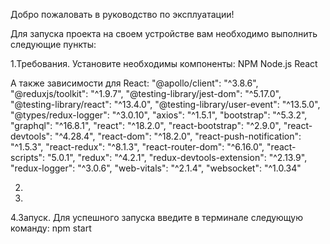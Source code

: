 Добро пожаловать в руководство по эксплуатации!

Для запуска проекта на своем устройстве вам необходимо выполнить
следующие пункты:

1.Требования. 
  Установите необходимы компоненты:
    NPM
    Node.js
    React

  А также зависимости для React:
    "@apollo/client": "^3.8.6",
    "@reduxjs/toolkit": "^1.9.7",
    "@testing-library/jest-dom": "^5.17.0",
    "@testing-library/react": "^13.4.0",
    "@testing-library/user-event": "^13.5.0",
    "@types/redux-logger": "^3.0.10",
    "axios": "^1.5.1",
    "bootstrap": "^5.3.2",
    "graphql": "^16.8.1",
    "react": "^18.2.0",
    "react-bootstrap": "^2.9.0",
    "react-devtools": "^4.28.4",
    "react-dom": "^18.2.0",
    "react-push-notification": "^1.5.3",
    "react-redux": "^8.1.3",
    "react-router-dom": "^6.16.0",
    "react-scripts": "5.0.1",
    "redux": "^4.2.1",
    "redux-devtools-extension": "^2.13.9",
    "redux-logger": "^3.0.6",
    "web-vitals": "^2.1.4",
    "websocket": "^1.0.34"

2.

3.

4.Запуск. 
  Для успешного запуска введите в терминале следующую команду:
    npm start
